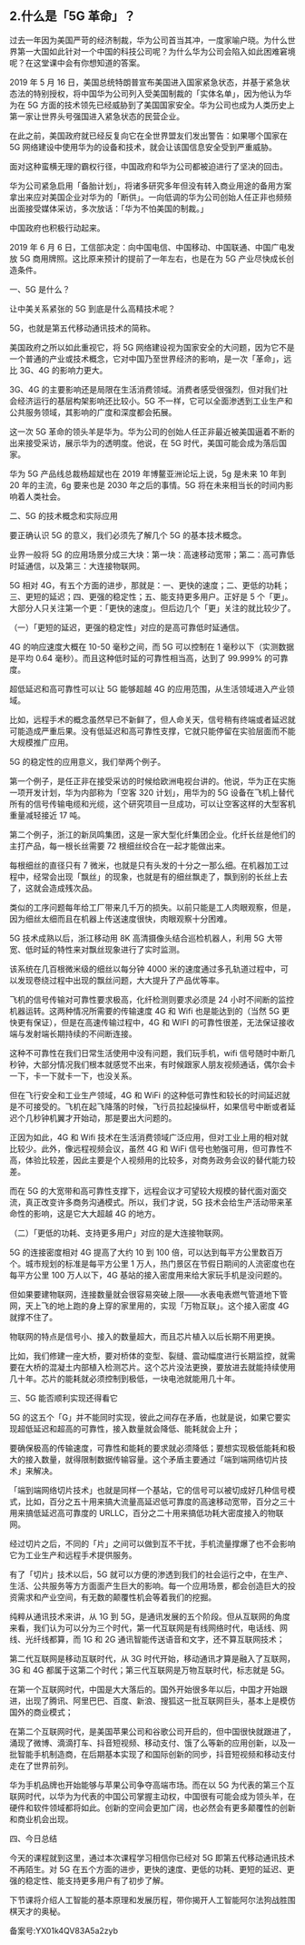 ## 2.什么是「5G 革命」？
过去一年因为美国严苛的经济制裁，华为公司首当其冲，一度家喻户晓。为什么世界第一大国如此针对一个中国的科技公司呢？为什么华为公司会陷入如此困难窘境呢？在这堂课中会有你想知道的答案。


2019 年 5 月 16 日，美国总统特朗普宣布美国进入国家紧急状态，并基于紧急状态法的特别授权，将中国华为公司列入受美国制裁的「实体名单」，因为他认为华为在 5G 方面的技术领先已经威胁到了美国国家安全。华为公司也成为人类历史上第一家让世界头号强国进入紧急状态的民营企业。


在此之前，美国政府就已经反复向它在全世界盟友们发出警告：如果哪个国家在 5G 网络建设中使用华为的设备和技术，就会让该国信息安全受到严重威胁。


面对这种蛮横无理的霸权行径，中国政府和华为公司都被迫进行了坚决的回击。


华为公司紧急启用「备胎计划」，将诸多研究多年但没有转入商业用途的备用方案拿出来应对美国企业对华为的「断供」。一向低调的华为公司创始人任正非也频频出面接受媒体采访，多次放话：「华为不怕美国的制裁。」


中国政府也积极行动起来。


2019 年 6 月 6 日，工信部决定：向中国电信、中国移动、中国联通、中国广电发放 5G 商用牌照。这比原来预计的提前了一年左右，也是在为 5G 产业尽快成长创造条件。


一、5G 是什么？


让中美关系紧张的 5G 到底是什么高精技术呢？


5G，也就是第五代移动通讯技术的简称。


美国政府之所以如此重视它，将 5G 网络建设视为国家安全的大问题，因为它不是一个普通的产业或技术概念，它对中国乃至世界经济的影响，是一次「革命」，远比 3G、4G 的影响力更大。


3G、4G 的主要影响还是局限在生活消费领域。消费者感受很强烈，但对我们社会经济运行的基层构架影响还比较小。5G 不一样，它可以全面渗透到工业生产和公共服务领域，其影响的广度和深度都会拓展。


这一次 5G 革命的领头羊是华为。华为公司的创始人任正非最近被美国逼着不断的出来接受采访，展示华为的透明度。他说，在 5G 时代，美国可能会成为落后国家。


华为 5G 产品线总裁杨超斌也在 2019 年博鳌亚洲论坛上说，5g 是未来 10 年到 20 年的主流，6g 要来也是 2030 年之后的事情。5G 将在未来相当长的时间内影响着人类社会。


二、5G 的技术概念和实际应用


要正确认识 5G 的意义，我们必须先了解几个 5G 的基本技术概念。


业界一般将 5G 的应用场景分成三大块：第一块：高速移动宽带；第二：高可靠低时延通信，以及第三：大连接物联网。


5G 相对 4G，有五个方面的进步，那就是：一、更快的速度；二、更低的功耗；三、更短的延迟；四、更强的稳定性；五、能支持更多用户。正好是 5 个「更」。大部分人只关注第一个更：「更快的速度」。但后边几个「更」关注的就比较少了。


（一）「更短的延迟，更强的稳定性」对应的是高可靠低时延通信。


4G 的响应速度大概在 10-50 毫秒之间，而 5G 可以控制在 1 毫秒以下（实测数据是平均 0.64 毫秒）。而且这种低时延的可靠性相当高，达到了 99.999% 的可靠度。


超低延迟和高可靠性可以让 5G 能够超越 4G 的应用范围，从生活领域进入产业领域。


比如，远程手术的概念虽然早已不新鲜了，但人命关天，信号稍有终端或者延迟就可能造成严重后果。没有低延迟和高可靠性支撑，它就只能停留在实验层面而不能大规模推广应用。


5G 的稳定性的应用意义，我们举两个例子。


第一个例子，是任正非在接受采访的时候给欧洲电视台讲的。他说，华为正在实施一项开发计划，华为内部称为「空客 320 计划」，用华为的 5G 设备在飞机上替代所有的信号传输电缆和光缆，这个研究项目一旦成功，可以让空客这样的大型客机重量减轻接近 17 吨。


第二个例子，浙江的新凤鸣集团，这是一家大型化纤集团企业。化纤长丝是他们的主打产品，每一根长丝需要 72 根细丝绞合在一起才能做出来。


每根细丝的直径只有 7 微米，也就是只有头发的十分之一那么细。在机器加工过程中，经常会出现「飘丝」的现象，也就是有的细丝飘走了，飘到别的长丝上去了，这就会造成残次品。


类似的工序问题每年给工厂带来几千万的损失。以前只能是工人肉眼观察，但是，因为细丝太细而且在机器上传送速度很快，肉眼观察十分困难。


5G 技术成熟以后，浙江移动用 8K 高清摄像头结合巡检机器人，利用 5G 大带宽、低时延的特性来对飘丝现象进行了实时监测。


该系统在几百根微米级的细丝以每分钟 4000 米的速度通过多孔轨道过程中，可以发现卷绕过程中出现的飘丝问题，大大提升了产品优等率。


飞机的信号传输对可靠性要求极高，化纤检测则要求必须是 24 小时不间断的监控机器运转。这两种情况所需要的传输速度 4G 和 Wifi 也是能达到的（当然 5G 更快更有保证），但是在高速传输过程中，4G 和 WIFI 的可靠性很差，无法保证接收端与发射端长期持续的不间断连接。


这种不可靠性在我们日常生活使用中没有问题，我们玩手机，wifi 信号随时中断几秒钟，大部分情况我们根本就感觉不出来，有时候跟家人朋友视频通话，偶尔会卡一下，卡一下就卡一下，也没关系。


但在飞行安全和工业生产领域，4G 和 WiFi 的这种低可靠性和较长的时间延迟就是不可接受的。飞机在起飞降落的时候，飞行员拉起操纵杆，如果信号中断或者延迟个几秒钟机翼才开始动，那是要出大问题的。


正因为如此，4G 和 Wifi 技术在生活消费领域广泛应用，但对工业上用的相对就比较少。此外，像远程视频会议，虽然 4G 和 WiFi 信号也勉强可用，但可靠性不高，体验比较差，因此主要是个人视频用的比较多，对商务政务会议的替代能力较差。


而在 5G 的大宽带和高可靠性支撑下，远程会议才可望较大规模的替代面对面交流，真正改变许多商务沟通模式。所以，我们才说，5G 技术会给生产活动带来革命性的影响，这是它大大超越 4G 的地方。


（二）「更低的功耗、支持更多用户」对应的是大连接物联网。


5G 的连接密度相对 4G 提高了大约 10 到 100 倍，可以达到每平方公里数百万个。城市规划的标准是每平方公里 1 万人，热门景区在节假日期间的人流密度也在每平方公里 100 万人以下，4G 基站的接入密度用来给大家玩手机是没问题的。


但如果要建物联网，连接数量就会很容易突破上限——水表电表燃气管道地下管网，天上飞的地上跑的身上穿的家里用的，实现「万物互联」。这个接入密度 4G 就撑不住了。


物联网的特点是信号小、接入的数量超大，而且芯片植入以后长期不用更换。


比如，我们修建一座大桥，要对桥体的变型、裂缝、震动幅度进行长期监控，就需要在大桥的混凝土内部植入检测芯片。这个芯片没法更换，要放进去就能持续使用几十年。芯片的能耗就必须控制到极低，一块电池就能用几十年。


三、5G 能否顺利实现还得看它


5G 的这五个「G」并不能同时实现，彼此之间存在矛盾，也就是说，如果它要实现超低延迟和超高的可靠性，接入数量就会降低、能耗就会上升；


要确保极高的传输速度，可靠性和能耗的要求就必须降低；要想实现极低能耗和极大的接入数量，就得限制数据传输容量。这个矛盾主要通过「端到端网络切片技术」来解决。


「端到端网络切片技术」也就是同样一个基站，它的信号可以被切成好几种信号模式，比如，百分之五十用来搞大流量高延迟低可靠度的高速移动宽带，百分之三十用来搞低延迟高可靠度的 URLLC，百分之二十用来搞低功耗大密度接入的物联网。


经过切片之后，不同的「片」之间可以做到互不干扰，手机流量撑爆了也不会影响它为工业生产和远程手术提供服务。


有了「切片」技术以后，5G 就可以方便的渗透到我们的社会运行之中，在生产、生活、公共服务等方方面面产生巨大的影响。每一个应用场景，都会创造巨大的投资需求和产业空间，有无数的颠覆性机会等着我们的挖掘。


纯粹从通讯技术来讲，从 1G 到 5G，是通讯发展的五个阶段。但从互联网的角度来看，我们认为可以分为三个时代，第一代互联网是有线网络时代，电话线、网线、光纤线都算，而 1G 和 2G 通讯智能传送语音和文字，还不算互联网技术；


第二代互联网是移动互联时代，从 3G 时代开始，移动通讯才算是融入了互联网，3G 和 4G 都属于这第二个时代；第三代互联网是万物互联时代，标志就是 5G。


在第一个互联网时代，中国是大大落后的。国外开始很多年以后，中国才开始跟进，出现了腾讯、阿里巴巴、百度、新浪、搜狐这一批互联网巨头，基本上是模仿国外的商业模式；


在第二个互联网时代，是美国苹果公司和谷歌公司开启的，但中国很快就跟进了，涌现了微博、滴滴打车、抖音短视频、移动支付、饿了么等新的应用创新，以及一批智能手机制造商，在后期基本实现了和国际创新的同步，抖音短视频和移动支付走在了世界前列。


华为手机品牌也开始能够与苹果公司争夺高端市场。而在以 5G 为代表的第三个互联网时代，以华为为代表的中国公司掌握主动权，中国很有可能会成为领头羊，在硬件和软件领域都将如此。创新的空间会更加广阔，也必然会有更多颠覆性的创新和商业机会出现。


四、今日总结


今天的课程就到这里，通过本次课程学习相信你已经对 5G 即第五代移动通讯技术不再陌生。对 5G 在五个方面的进步，更快的速度、更低的功耗、更短的延迟、更强的稳定性、能支持更多用户有了初步了解。


下节课将介绍人工智能的基本原理和发展历程，带你揭开人工智能阿尔法狗战胜围棋天才的奥秘。


备案号:YX01k4QV83A5a2zyb

